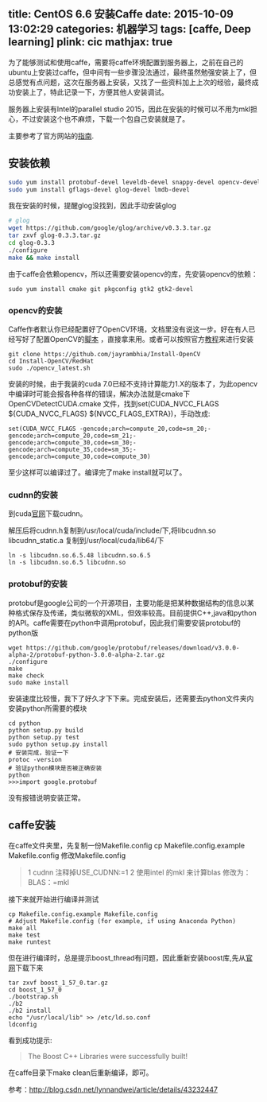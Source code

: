 title: CentOS 6.6 安装Caffe
date: 2015-10-09 13:02:29
categories: 机器学习
tags: [caffe, Deep learning]
plink: cic
mathjax: true
---
为了能够测试和使用caffe，需要将caffe环境配置到服务器上，之前在自己的ubuntu上安装过caffe，但中间有一些步骤没法通过，最终虽然勉强安装上了，但总感觉有点问题，这次在服务器上安装，又找了一些资料加上上次的经验，最终成功安装上了，特此记录一下，方便其他人安装调试。

服务器上安装有Intel的parallel studio 2015，因此在安装的时候可以不用为mkl担心，不过安装这个也不麻烦，下载一个包自己安装就是了。

主要参考了官方网站的[指南](http://caffe.berkeleyvision.org/install_yum.html).

## 安装依赖

```bash
sudo yum install protobuf-devel leveldb-devel snappy-devel opencv-devel boost-devel hdf5-devel
sudo yum install gflags-devel glog-devel lmdb-devel
```

我在安装的时候，提醒glog没找到，因此手动安装glog

```bash
# glog
wget https://github.com/google/glog/archive/v0.3.3.tar.gz
tar zxvf glog-0.3.3.tar.gz
cd glog-0.3.3
./configure
make && make install
```

由于caffe会依赖opencv，所以还需要安装opencv的库，先安装opencv的依赖：
```
sudo yum install cmake git pkgconfig gtk2 gtk2-devel
```

### opencv的安装
Caffe作者默认你已经配置好了OpenCV环境，文档里没有说这一步。好在有人已经写好了配置OpenCV的[脚本](https://github.com/jayrambhia/Install-OpenCV) ，直接拿来用。或者可以按照官方[教程](http://docs.opencv.org/doc/tutorials/introduction/linux_install/linux_install.html)来进行安装

```
git clone https://github.com/jayrambhia/Install-OpenCV
cd Install-OpenCV/RedHat
sudo ./opencv_latest.sh
```

安装的时候，由于我装的cuda 7.0已经不支持计算能力1.X的版本了，为此opencv中编译时可能会报各种各样的错误，解决办法就是cmake下OpenCVDetectCUDA.cmake 文件，找到set(CUDA_NVCC_FLAGS \${CUDA_NVCC_FLAGS} \${NVCC_FLAGS_EXTRA})，手动改成:

```
set(CUDA_NVCC_FLAGS -gencode;arch=compute_20,code=sm_20;-gencode;arch=compute_20,code=sm_21;-gencode;arch=compute_30,code=sm_30;-gencode;arch=compute_35,code=sm_35;-gencode;arch=compute_30,code=compute_30)
```

至少这样可以编译过了。编译完了make install就可以了。

### cudnn的安装

到cuda[官网](https://developer.nvidia.com/cuDNN)下载cudnn。

解压后将cudnn.h复制到/usr/local/cuda/include/下,将libcudnn.so libcudnn_static.a 复制到/usr/local/cuda/lib64/下

```
ln -s libcudnn.so.6.5.48 libcudnn.so.6.5
ln -s libcudnn.so.6.5 libcudnn.so
```

### protobuf的安装

protobuf是google公司的一个开源项目，主要功能是把某种数据结构的信息以某种格式保存及传递，类似微软的XML，但效率较高。目前提供C++,java和python的API。caffe需要在python中调用protobuf，因此我们需要安装protobuf的python版

```
wget https://github.com/google/protobuf/releases/download/v3.0.0-alpha-2/protobuf-python-3.0.0-alpha-2.tar.gz
./configure
make
make check
sudo make install
```

安装速度比较慢，我下了好久才下下来。完成安装后，还需要去python文件夹内安装python所需要的模块

```
cd python
python setup.py build
python setup.py test
sudo python setup.py install
# 安装完成，验证一下
protoc -version
# 验证python模块是否被正确安装
python
>>>import google.protobuf
```

没有报错说明安装正常。

## caffe安装

在caffe文件夹里，先复制一份Makefile.config  cp Makefile.config.example Makefile.config 修改Makefile.config

> 1 cudnn 注释掉USE_CUDNN:=1
> 2 使用intel 的mkl 来计算blas  修改为：   BLAS：=mkl

接下来就开始进行编译并测试

```
cp Makefile.config.example Makefile.config
# Adjust Makefile.config (for example, if using Anaconda Python)
make all
make test
make runtest
```

但在进行编译时，总是提示boost_thread有问题，因此重新安装boost库,先从[官网](http://www.boost.org/users/history/version_1_57_0.html)下载下来

```
tar zxvf boost_1_57_0.tar.gz
cd boost_1_57_0
./bootstrap.sh
./b2
./b2 install
echo "/usr/local/lib" >> /etc/ld.so.conf
ldconfig
```

看到成功提示:

>The Boost C++ Libraries were successfully built!

在caffe目录下make clean后重新编译，即可。

参考：http://blog.csdn.net/lynnandwei/article/details/43232447
